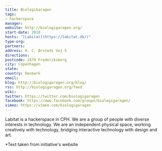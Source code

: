 ```yaml
---
title: BiologiGaragen
tags:
- hackerspace
manager:
website: http://biologigaragen.org/
start-date: 2010
hosts: "[Labitat](https://labitat.dk/)"
type-org:
partners:
address: H. C. Ørsteds Vej 5
directions:
postcode: 1879 Frederiksberg
city: Copenhagen
state:
country: Denmark
email:
blog: http://biologigaragen.org/blog/
rss: http://biologigaragen.org/feed
wiki:
twitter: https://twitter.com/biologigaragen
facebook: https://www.facebook.com/groups/biologigaragen/
vimeo: https://vimeo.com/biologigaragen
---
```


Labitat is a hackerspace in CPH. We are a group of people with diverse interests in technology. We are an independent physical space, working creatively with technology, bridging interactive technology with design and art.


\*Text taken from initiative's website
